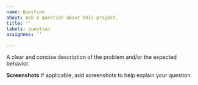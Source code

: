 ```yaml
---
name: Question
about: Ask a question about this project.
title: ''
labels: question
assignees: ''

---
```


A clear and concise description of the problem and/or the expected behavior. 

**Screenshots**
If applicable, add screenshots to help explain your question.
